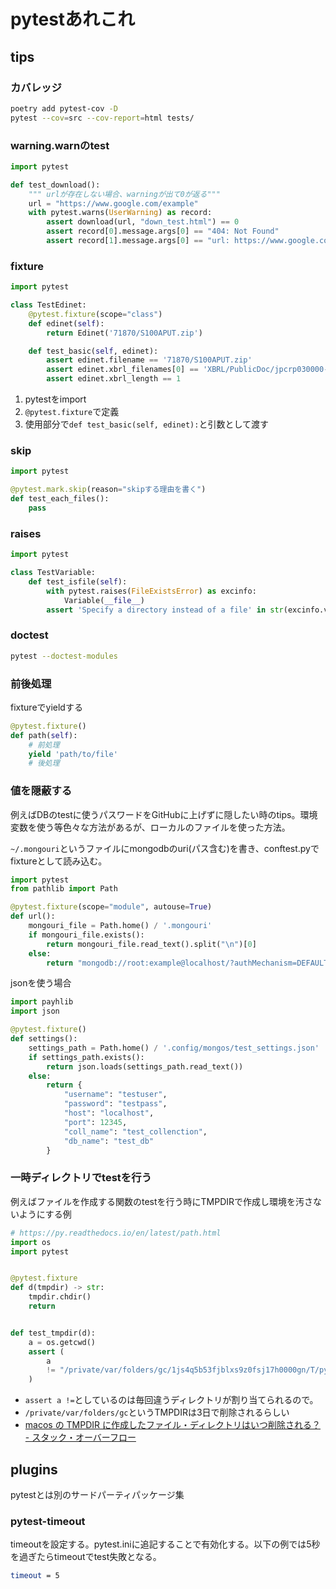 # pytestあれこれ

## tips

### カバレッジ

```bash
poetry add pytest-cov -D
pytest --cov=src --cov-report=html tests/
```

### warning.warnのtest

```py
import pytest

def test_download():
    """ urlが存在しない場合、warningが出て0が返る"""
    url = "https://www.google.com/example"
    with pytest.warns(UserWarning) as record:
        assert download(url, "down_test.html") == 0
        assert record[0].message.args[0] == "404: Not Found"
        assert record[1].message.args[0] == "url: https://www.google.com/example"
```

### fixture

```py
import pytest

class TestEdinet:
    @pytest.fixture(scope="class")
    def edinet(self):
        return Edinet('71870/S100APUT.zip')

    def test_basic(self, edinet):
        assert edinet.filename == '71870/S100APUT.zip'
        assert edinet.xbrl_filenames[0] == 'XBRL/PublicDoc/jpcrp030000-asr-001_E32412-000_2017-03-31_01_2017-06-30.xbrl'
        assert edinet.xbrl_length == 1
```

1. pytestをimport
2. `@pytest.fixture`で定義
3. 使用部分で`def test_basic(self, edinet):`と引数として渡す

### skip

```py
import pytest

@pytest.mark.skip(reason="skipする理由を書く")
def test_each_files():
    pass
```

### raises

```py
import pytest

class TestVariable:
    def test_isfile(self):
        with pytest.raises(FileExistsError) as excinfo:
            Variable(__file__)
        assert 'Specify a directory instead of a file' in str(excinfo.value)
```

### doctest

```bash
pytest --doctest-modules
```

### 前後処理

fixtureでyieldする

```python
@pytest.fixture()
def path(self):
    # 前処理
    yield 'path/to/file'
    # 後処理
```

### 値を隠蔽する

例えばDBのtestに使うパスワードをGitHubに上げずに隠したい時のtips。環境変数を使う等色々な方法があるが、ローカルのファイルを使った方法。

`~/.mongouri`というファイルにmongodbのuri(パス含む)を書き、conftest.pyでfixtureとして読み込む。

```py
import pytest
from pathlib import Path

@pytest.fixture(scope="module", autouse=True)
def url():
    mongouri_file = Path.home() / '.mongouri'
    if mongouri_file.exists():
        return mongouri_file.read_text().split("\n")[0]
    else:
        return "mongodb://root:example@localhost/?authMechanism=DEFAULT"
```

jsonを使う場合

```python
import payhlib
import json

@pytest.fixture()
def settings():
    settings_path = Path.home() / '.config/mongos/test_settings.json'
    if settings_path.exists():
        return json.loads(settings_path.read_text())
    else:
        return {
            "username": "testuser",
            "password": "testpass",
            "host": "localhost",
            "port": 12345,
            "coll_name": "test_collenction",
            "db_name": "test_db"
        }
```

### 一時ディレクトリでtestを行う

例えばファイルを作成する関数のtestを行う時にTMPDIRで作成し環境を汚さないようにする例

```python
# https://py.readthedocs.io/en/latest/path.html
import os
import pytest


@pytest.fixture
def d(tmpdir) -> str:
    tmpdir.chdir()
    return


def test_tmpdir(d):
    a = os.getcwd()
    assert (
        a
        != "/private/var/folders/gc/1js4q5b53fjblxs9z0fsj17h0000gn/T/pytest-of-atu/pytest-7/test_tmpdir0"
    )

```

- `assert a !=`としているのは毎回違うディレクトリが割り当てられるので。
- `/private/var/folders/gc`というTMPDIRは3日で削除されるらしい
- [macos の TMPDIR に作成したファイル・ディレクトリはいつ削除される？ - スタック・オーバーフロー](https://ja.stackoverflow.com/questions/57956/macos-%E3%81%AE-tmpdir-%E3%81%AB%E4%BD%9C%E6%88%90%E3%81%97%E3%81%9F%E3%83%95%E3%82%A1%E3%82%A4%E3%83%AB-%E3%83%87%E3%82%A3%E3%83%AC%E3%82%AF%E3%83%88%E3%83%AA%E3%81%AF%E3%81%84%E3%81%A4%E5%89%8A%E9%99%A4%E3%81%95%E3%82%8C%E3%82%8B)

## plugins

pytestとは別のサードパーティパッケージ集

### pytest-timeout

timeoutを設定する。pytest.iniに追記することで有効化する。以下の例では5秒を過ぎたらtimeoutでtest失敗となる。

```bash
timeout = 5
```
